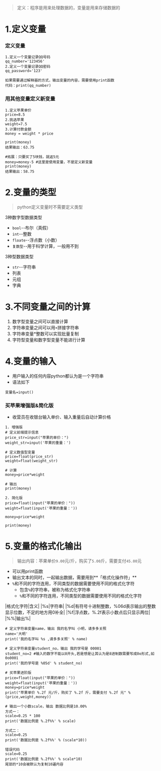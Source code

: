 > 定义：程序是用来处理数据的，变量是用来存储数据的

# 1.定义变量

### 定义变量

```
1.定义一个变量记录QQ号码
qq_number='123456'
2.定义一个变量记录QQ密码
qq_password='123'

如果需要通过解释器的方式，输出变量的内容，需要使用print函数
代码：print(qq_number)
```

### 用其他变量定义新变量

```
1.定义苹果单价
price=8.5
2.挑选苹果
weight=7.5
3.计算付款金额
money = weight * price

print(money)
结果输出：63.75

#拓展：只要买了5块钱，就返5元
money=money-5 #这里是使用变量，不是定义新变量
print(money)
结果输出：58.75
```

# 2.变量的类型

> python定义变量时不需要定义类型

3种数字型数据类型
* `bool`--布尔（真假）
* `int`--整数
* `floate`--浮点数（小数）
* `复数型`--用于科学计算，一般用不到

3种型数据类型
* `str`--字符串
* 列表
* 元组
* 字典

# 3.不同变量之间的计算

1) 数字型变量之间可以直接计算
2) 字符串变量之间可以用`+`拼接字符串
3) 字符串变量*整数可以实现批量复制
4) 字符型变量和数字型变量不能进行计算

# 4.变量的输入

* 用户输入的任何内容python都认为是一个字符串
* 语法如下
```
变量名=input()
```

### 买苹果增强版&简化版

* 收营员在收银台输入单价、输入重量后自动计算价格

```
1. 增强版
# 定义前端提示信息
price_str=input("苹果的单价：")
weight_str=input('苹果的重量：')

# 定义数值型变量
price=float(price_str)
weight=float(weight_str)

# 计算
money=price*weight

# 输出
print(money)

2. 简化版
price=float(input("苹果的单价："))
weight=float(input('苹果的重量：'))

money=price*weight

print(money)
```

# 5.变量的格式化输出

> 输出内容：苹果单价`9.00`元/斤，购买了`5.00`斤，需要支付`45.00`元

* 可以用print函数
* 输出文本的同时，一起输出数据，需要用到**「格式化操作符」**
* `%`和不同的字符连用，不同类型的数据需要使用不同的格式化字符
  * 包含`%`的字符串，被称为格式化字符串
  * `%`和不同的字符连用，不同类型的数据需要使用不同的格式化字符

|格式化字符|含义|
|%s|字符串|
|%d|有符号十进制整数，%06d表示输出的整数显示位数，不足的地方用0补全|
|%f|浮点数，%.2f表示小数点后只显示两位|
|%%|输出%|

```
# 定义字符串变量name，输出 我的名字叫 小明，请多多关照
name='大明'
print('我的名字叫 %s ,请多多关照' % name)

# 定义字符串变量student_no，输出 我的学号是 00001
student_no=2 #输入的数字不能以0开头,若是想是让其认为是8进制数需要写成0o形式,如0o0001
print('我的学号是 %05d' % student_no)

# 买苹果进阶版
price=float(input("苹果的单价："))
weight=float(input('苹果的重量：'))
money=price*weight
print("苹果单价 %.2f 元/斤，购买了 %.2f 斤，需要支付 %.2f 元" %(price,weight,money))

# 输出一个小数scale，输出 数据比例是10.00%
方式一：
scale=0.25 * 100
print('数据比例是 %.2f%%' % scale)

方式二：
scale=0.25
print('数据比例是 %.2f%%' % (scale*10))

错误代码
scale=0.25
print('数据比例是 %.2f%%' % scale*10)
尾部的*10会被默认为复制10遍内容
```


